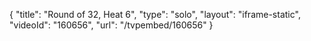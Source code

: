 {
    "title": "Round of 32, Heat 6",
    "type": "solo",
    "layout": "iframe-static",
    "videoId": "160656",
    "url": "\/tvpembed\/160656"
}